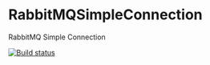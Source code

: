 # RabbitMQSimpleConnection
RabbitMQ Simple Connection

[![Build status](https://ci.appveyor.com/api/projects/status/34nqc6yk2np68ph5/branch/master?svg=true)](https://ci.appveyor.com/project/alexandrebl/rabbitmqsimpleconnectionfactory/branch/master)

